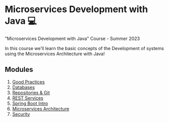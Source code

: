 # Microservices Development with Java :computer:

"Microservices Development with Java" Course - Summer 2023

In this course we'll learn the basic concepts of the Development of systems using the Microservices Architecture with Java!

## Modules

1. [Good Practices](goodPractices.md)
2. [Databases](databases.md)
3. [Repositories & Git](repositories.md)
4. [REST Services](REST.md)
5. [Spring Boot Intro](springBoot.md)
6. [Microservices Architecture](microservices.md)
7. [Security](security.md)
